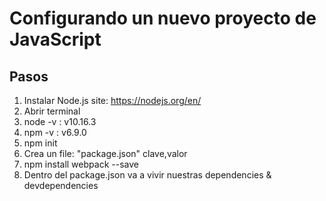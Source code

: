 # Configurando un nuevo proyecto de JavaScript

## Pasos

1. Instalar Node.js site: https://nodejs.org/en/
2. Abrir terminal
3. node -v : v10.16.3
4. npm -v : v6.9.0
5. npm init 
6. Crea un file: "package.json" clave,valor
7. npm install webpack --save
8. Dentro del package.json va a vivir nuestras dependencies & devdependencies